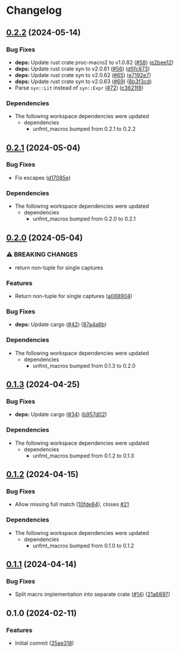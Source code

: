 # Changelog

## [0.2.2](https://github.com/mathematic-inc/unfmt/compare/v0.2.1...v0.2.2) (2024-05-14)


### Bug Fixes

* **deps:** Update rust crate proc-macro2 to v1.0.82 ([#58](https://github.com/mathematic-inc/unfmt/issues/58)) ([e2bee12](https://github.com/mathematic-inc/unfmt/commit/e2bee129c9ff958fea796a23b8da2d48e09f6152))
* **deps:** Update rust crate syn to v2.0.61 ([#56](https://github.com/mathematic-inc/unfmt/issues/56)) ([d5fc873](https://github.com/mathematic-inc/unfmt/commit/d5fc8733f4b016df6352cc9c2f98cd6dd7604c33))
* **deps:** Update rust crate syn to v2.0.62 ([#65](https://github.com/mathematic-inc/unfmt/issues/65)) ([e7192e7](https://github.com/mathematic-inc/unfmt/commit/e7192e744089e6fb80ed6aeb72e9e6336f927a8a))
* **deps:** Update rust crate syn to v2.0.63 ([#69](https://github.com/mathematic-inc/unfmt/issues/69)) ([8b3f3cd](https://github.com/mathematic-inc/unfmt/commit/8b3f3cd3ad218b4934affb4413635ce407910cd7))
* Parse `syn::Lit` instead of `syn::Expr` ([#72](https://github.com/mathematic-inc/unfmt/issues/72)) ([c3621f8](https://github.com/mathematic-inc/unfmt/commit/c3621f83f383a97b66229595a31ef3ec13d8a1ba))


### Dependencies

* The following workspace dependencies were updated
  * dependencies
    * unfmt_macros bumped from 0.2.1 to 0.2.2

## [0.2.1](https://github.com/mathematic-inc/unfmt/compare/v0.2.0...v0.2.1) (2024-05-04)


### Bug Fixes

* Fix escapes ([d17085e](https://github.com/mathematic-inc/unfmt/commit/d17085ef1dd1516c66b386b5d3bb265ae1e92407))


### Dependencies

* The following workspace dependencies were updated
  * dependencies
    * unfmt_macros bumped from 0.2.0 to 0.2.1

## [0.2.0](https://github.com/mathematic-inc/unfmt/compare/v0.1.3...v0.2.0) (2024-05-04)


### ⚠ BREAKING CHANGES

* return non-tuple for single captures

### Features

* Return non-tuple for single captures ([a068904](https://github.com/mathematic-inc/unfmt/commit/a0689041fd3ba0ef38380a47d1805077cd9a9d26))


### Bug Fixes

* **deps:** Update cargo ([#42](https://github.com/mathematic-inc/unfmt/issues/42)) ([87a4a6b](https://github.com/mathematic-inc/unfmt/commit/87a4a6b7ab377ce88e9cd1e5daf54a8d531c9b90))


### Dependencies

* The following workspace dependencies were updated
  * dependencies
    * unfmt_macros bumped from 0.1.3 to 0.2.0

## [0.1.3](https://github.com/mathematic-inc/unfmt/compare/v0.1.2...v0.1.3) (2024-04-25)


### Bug Fixes

* **deps:** Update cargo ([#34](https://github.com/mathematic-inc/unfmt/issues/34)) ([b957d02](https://github.com/mathematic-inc/unfmt/commit/b957d021a0bbc43473e0d3818c54ecfa979c83a4))


### Dependencies

* The following workspace dependencies were updated
  * dependencies
    * unfmt_macros bumped from 0.1.2 to 0.1.3

## [0.1.2](https://github.com/mathematic-inc/unfmt/compare/v0.1.1...v0.1.2) (2024-04-15)


### Bug Fixes

* Allow missing full match ([10fde84](https://github.com/mathematic-inc/unfmt/commit/10fde845468299ce6e01fb73592e9b60827920f0)), closes [#21](https://github.com/mathematic-inc/unfmt/issues/21)


### Dependencies

* The following workspace dependencies were updated
  * dependencies
    * unfmt_macros bumped from 0.1.0 to 0.1.2

## [0.1.1](https://github.com/mathematic-inc/unfmt/compare/unfmt-v0.1.0...unfmt-v0.1.1) (2024-04-14)


### Bug Fixes

* Split macro implementation into separate crate ([#14](https://github.com/mathematic-inc/unfmt/issues/14)) ([21a6897](https://github.com/mathematic-inc/unfmt/commit/21a6897714cf07a4496c7e291061ad2ff9dfd15b))

## 0.1.0 (2024-02-11)


### Features

* Initial commit ([35ae318](https://github.com/mathematic-inc/unfmt/commit/35ae318256722500ead9484e99df69641be840e1))
